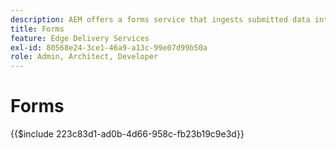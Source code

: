 ```yaml
---
description: AEM offers a forms service that ingests submitted data into a Microsoft Excel or Google Sheet document.
title: Forms
feature: Edge Delivery Services
exl-id: 80568e24-3ce1-46a9-a13c-99e07d99b50a
role: Admin, Architect, Developer
---
```

# Forms

{{$include 223c83d1-ad0b-4d66-958c-fb23b19c9e3d}}
